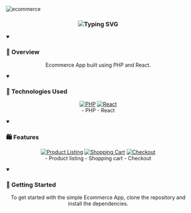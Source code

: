 ![ecommerce](https://github.com/user-attachments/assets/b8db792a-480e-4dcd-aa6c-fe177fcc9463)



<div align="center">
  <h3>
    <img src="https://readme-typing-svg.herokuapp.com?font=Fira+Code&weight=500&size=25&pause=1000&color=00E7FF&center=true&vCenter=true&random=false&width=435&lines=%20Ecommerce%20App%20PHP%20with%20React" alt="Typing SVG" />
  </h3>
</div>

<details open>
<summary><h3>📄 Overview</h3></summary>
<p align="center">
Ecommerce App built using PHP and React.
</p>
</details>

<details open>
<summary><h3>🔧 Technologies Used</h3></summary>
<p align="center">
  <a href="#"><img src="https://img.shields.io/badge/PHP-777BB4?style=for-the-badge&logo=php&logoColor=white" alt="PHP"/></a>
  <a href="#"><img src="https://img.shields.io/badge/React-61DAFB?style=for-the-badge&logo=react&logoColor=black" alt="React"/></a>
  <br>
  - PHP
  - React
</p>
</details>

<details open>
<summary><h3>🛍️ Features</h3></summary>
<p align="center">
  <a href="#"><img src="https://img.shields.io/badge/Product%20Listing-4CAF50?style=for-the-badge&logo=product&logoColor=white" alt="Product Listing"/></a>
  <a href="#"><img src="https://img.shields.io/badge/Shopping%20Cart-FF9800?style=for-the-badge&logo=shopping-cart&logoColor=white" alt="Shopping Cart"/></a>
  <a href="#"><img src="https://img.shields.io/badge/Checkout-8BC34A?style=for-the-badge&logo=checkout&logoColor=white" alt="Checkout"/></a>
  <br>
  - Product listing
  - Shopping cart
  - Checkout
</p>
</details>

<details open>
<summary><h3>🚀 Getting Started</h3></summary>
<p align="center">
  To get started with the simple Ecommerce App, clone the repository and install the dependencies.
</p>
</details>
